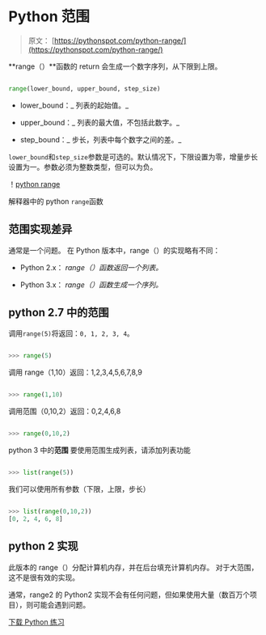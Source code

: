 # Python 范围

> 原文： [https://pythonspot.com/python-range/](https://pythonspot.com/python-range/)

**range（）**函数的 return 会生成一个数字序列，从下限到上限。

```py

range(lower_bound, upper_bound, step_size)

```

*   lower_bound：_ 列表的起始值。_

*   upper_bound：_ 列表的最大值，不包括此数字。_

*   step_bound：_ 步长，列表中每个数字之间的差。_

`lower_bound`和`step_size`参数是可选的。默认情况下，下限设置为零，增量步长设置为一。参数必须为整数类型，但可以为负。

！[python range](img/e67c0c741c049ebf8163523793792e9e8d0.jpg)

解释器中的 python `range`函数

## 范围实现差异

通常是一个问题。 在 Python 版本中，range（）的实现略有不同：

*   Python 2.x： _range（）函数返回一个列表。_

*   Python 3.x： _range（）函数生成一个序列。_

## python 2.7 中的范围

调用`range(5)`将返回：`0, 1, 2, 3, 4`。

```py

>>> range(5)

```

调用 range（1,10）返回：1,2,3,4,5,6,7,8,9

```py

>>> range(1,10)

```

调用范围（0,10,2）返回：0,2,4,6,8

```py

>>> range(0,10,2)

```

python 3 中的**范围**
要使用范围生成列表，请添加列表功能

```py

>>> list(range(5))

```

我们可以使用所有参数（下限，上限，步长）

```py

>>> list(range(0,10,2))
[0, 2, 4, 6, 8]

```

## python 2 实现

此版本的 range（）分配计算机内存，并在后台填充计算机内存。 对于大范围，这不是很有效的实现。

通常，range2 的 Python2 实现不会有任何问题，但如果使用大量（数百万个项目），则可能会遇到问题。

[下载 Python 练习](https://pythonspot.com/download-python-exercises/)
